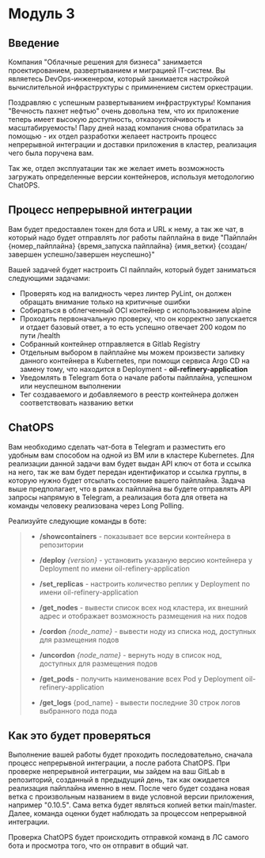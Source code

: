 
# Модуль 3

## Введение

Компания "Облачные решения для бизнеса" занимается проектированием, развертыванием и миграцией IT-систем. 
Вы являетесь DevOps-инженером, который занимается настройкой вычислительной инфраструктуры с приминением систем оркестрации.

Поздравляю с успешным развертыванием инфраструктуры! Компания "Вечность пахнет нефтью" очень довольна тем, что их приложение теперь имеет
высокую доступность, отказоустойчивость и масштабируемость!
Пару дней назад компания снова обратилась за помощью - их отдел разработки желаеет настроить процесс непрерывной интеграции и доставки приложения в кластер, реализация чего была поручена вам. 

Так же, отдел эксплуатации так же желает иметь возможность загружать определенные версии контейнеров, используя методологию ChatOPS.



## Процесс непрерывной интеграции
Вам будет предоставлен токен для бота и URL к нему, а так же чат, в который надо будет отправлять лог работы пайплайна в виде "Пайплайн {номер_пайплайна} {время_запуска пайплайна} {имя_ветки} {создан/завершен успешно/завершен неуспешно}"

Вашей задачей будет настроить CI пайплайн, который будет заниматься следующими задачами:
* Проверять код на валидность через линтер PyLint, он должен обращать внимание только на критичные ошибки
* Собираться в облегченный OCI контейнер c использованием alpine
* Проходить первоначальную проверку, что он корректно запускается и отдает базовый ответ, а то есть успешно отвечает 200 кодом по пути /health
* Собранный контейнер отправляется в Gitlab Registry
* Отдельным выбором в пайплайне мы можем произвести заливку данного контейнера в Kubernetes, при помощи сервиса Argo CD на замену тому, что находится в Deployment - **oil-refinery-application**
* Уведомлять в Telegram бота о начале работы пайплайна, успешном или неуспешном выполнении 
* Тег создаваемого и добавляемого в реестр контейнера должен соответствовать названию ветки

## ChatOPS
Вам необходимо сделать чат-бота в Telegram и разместить его удобным вам способом на одной из ВМ или в кластере Kubernetes. 
Для реализации данной задачи вам будет выдан API ключ от бота и ссылка на него, так же вам будет передан идентификатор и ссылка группы, в которую нужно будет отсылать состояние вашего пайплайна.
Задача выше предполагает, что в рамках пайплайна вы будете отправлять API запросы напрямую в Telegram, а реализация бота для ответа на команды человеку реализована через Long Polling.

Реализуйте следующие команды в боте:

> * **/showcontainers** - показывает все версии контейнера в репозитории
> 
> * **/deploy** _{version}_ - установить указаную версию контейнера у Deployment по имени oil-refinery-application
> 
> * **/set_replicas** - настроить количество реплик у Deployment по имени oil-refinery-application
> 
> * **/get_nodes** - вывести список всех нод кластера, их внешний адрес и отображает возможность размещения на них подов
> 
> * **/cordon** _{node_name}_ - вывести ноду из списка нод, доступных для размещения подов
> 
> * **/uncordon** _{node_name}_ - вернуть ноду в список нод, доступных для размещения подов
> 
> * **/get_pods** - получить наименование всех Pod у Deployment oil-refinery-application
> 
> * **/get_logs** {pod_name} - вывести последние 30 строк логов выбранного пода пода


## Как это будет проверяться
Выполнение вашей работы будет проходить последовательно, сначала процесс непрерывной интеграции, а после работа ChatOPS.
При проверке непрерывной интеграции, мы зайдем на ваш GitLab в репозиторий, созданный в предыдущий день, так как ожидается реализация пайплайна именно в нем. После чего будет создана новая ветка c произвольным названием в виде условной версии приложения, например "0.10.5". Сама ветка будет являться копией ветки main/master. Далее, команда оценки будет наблюдать за процессом непрерывной интеграции.

Проверка ChatOPS будет происходить отправкой команд в ЛС самого бота и просмотра того, что он отправит в общий чат.
